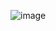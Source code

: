 ![image](https://user-images.githubusercontent.com/62126380/86918866-38ac6780-c162-11ea-8055-14b69dc8033f.png)